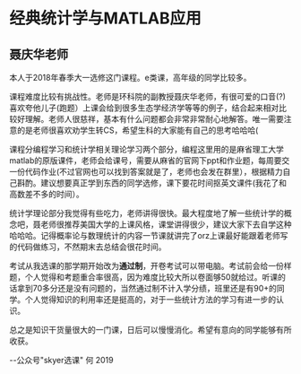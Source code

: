 # 经典统计学与MATLAB应用

## 聂庆华老师

本人于2018年春季大一选修这门课程。e类课，高年级的同学比较多。

课程难度比较有挑战性。老师是环科院的副教授聂庆华老师，有很可爱的口音(?)喜欢夸他儿子(跑题）上课会给到很多生态学经济学等等的例子，结合起来相对比较好理解。老师人很慈祥，基本有什么问题都会非常非常耐心地解答。唯一需要注意的是老师很喜欢劝学生转CS，希望生科的大家能有自己的思考哈哈哈(

课程分编程学习和统计学相关理论学习两个部分，编程这里用的是麻省理工大学matlab的原版课件，老师会给课号，需要从麻省的官网下ppt和作业题，每周要交一份代码作业(不过官网也可以找到答案就是了，老师也会发在群里），根据精力自己斟酌。建议想要真正学到东西的同学选修，课下要花时间抠英文课件(我花了和高数差不多的时间）。

统计学理论部分我觉得有些吃力，老师讲得很快。最大程度地了解一些统计学的概念吧，聂老师很推荐美国大学的上课风格，课堂讲得很少，建议大家下去自学这种哈哈哈。记得概率论与数理统计的内容一节课就讲完了orz上课最好能跟着老师写的代码做练习，不然期末去总结会很花时间。

考试从我选课的那学期开始改为**通过制**，开卷考试可以带电脑。考试前会给一份样题，个人觉得和考题重合率很高，因为难度比较大所以卷面够50就给过。听课的话拿到70多分还是没有问题的，当然通过制不计入学分绩，班里还是有90+的同学。个人觉得知识的利用率还是挺高的，对于一些统计方法的学习有进一步的认识。

总之是知识干货量很大的一门课，日后可以慢慢消化。希望有意向的同学能够有所收获。


--公众号"skyer选课" 何 2019